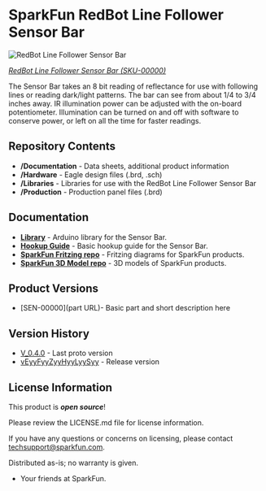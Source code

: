 SparkFun RedBot Line Follower Sensor Bar
========================================

![RedBot Line Follower Sensor Bar](https://cdn.sparkfun.com/r/140-140/assets/parts/1/0/2/8/8/13166-07a.jpg)

[*RedBot Line Follower Sensor Bar (SKU-00000)*](http://www.sparkfun.com)

The Sensor Bar takes an 8 bit reading of reflectance for use with following lines or reading dark/light patterns.  The bar can see from about 1/4 to 3/4 inches away.  IR illumination power can be adjusted with the on-board potentiometer.  Illumination can be turned on and off with software to conserve power, or left on all the time for faster readings.

Repository Contents
-------------------

* **/Documentation** - Data sheets, additional product information
* **/Hardware** - Eagle design files (.brd, .sch)
* **/Libraries** - Libraries for use with the RedBot Line Follower Sensor Bar
* **/Production** - Production panel files (.brd)

Documentation
--------------
* **[Library](https://github.com/sparkfun/RedBot_Line_Follower_Bar_Arduino_Library)** - Arduino library for the Sensor Bar.
* **[Hookup Guide](https://learn.sparkfun.com/tutorials/redbot-line-following-sensor-bar-hookup-guide)** - Basic hookup guide for the Sensor Bar.
* **[SparkFun Fritzing repo](https://github.com/sparkfun/Fritzing_Parts)** - Fritzing diagrams for SparkFun products.
* **[SparkFun 3D Model repo](https://github.com/sparkfun/3D_Models)** - 3D models of SparkFun products. 

Product Versions
----------------
* [SEN-00000](part URL)- Basic part and short description here


Version History
---------------
* [V_0.4.0](https://github.com/sparkfun/RedBot_Line_Follower_Bar/releases/tag/V_0.4.0) - Last proto version 
* [vEyyFyyZyyHyyLyySyy](https://github.com/sparkfun/RedBot_Line_Follower_Bar/releases/tag/V_1.0.0) - Release version

License Information
-------------------

This product is _**open source**_! 

Please review the LICENSE.md file for license information. 

If you have any questions or concerns on licensing, please contact techsupport@sparkfun.com.

Distributed as-is; no warranty is given.

- Your friends at SparkFun.

